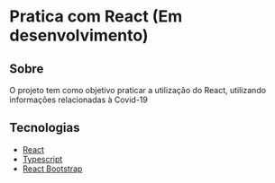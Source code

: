
<h1>
  Pratica com React (Em desenvolvimento)
</h1>

## Sobre
<p>
  O projeto tem como objetivo praticar a utilização do React, utilizando informações relacionadas à Covid-19
</p>

## Tecnologias
- [React](https://pt-br.reactjs.org/)
- [Typescript](https://www.typescriptlang.org)
- [React Bootstrap](https://react-bootstrap.github.io/)
